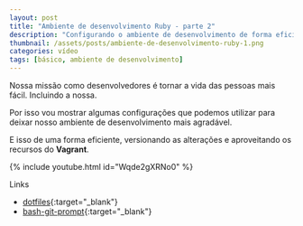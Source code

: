 ```yaml
---
layout: post
title: "Ambiente de desenvolvimento Ruby - parte 2"
description: "Configurando o ambiente de desenvolvimento de forma eficiente."
thumbnail: /assets/posts/ambiente-de-desenvolvimento-ruby-1.png
categories: vídeo
tags: [básico, ambiente de desenvolvimento]
---
```


Nossa missão como desenvolvedores é tornar a vida das pessoas mais fácil. Incluindo a nossa.

Por isso vou mostrar algumas configurações que podemos utilizar para deixar nosso ambiente de desenvolvimento mais agradável.

E isso de uma forma eficiente, versionando as alterações e aproveitando os recursos do **Vagrant**.

{% include youtube.html id="Wqde2gXRNo0" %}

Links
- [dotfiles](https://github.com/rubycoach/dotfiles){:target="_blank"}
- [bash-git-prompt](https://github.com/magicmonty/bash-git-prompt){:target="_blank"}
